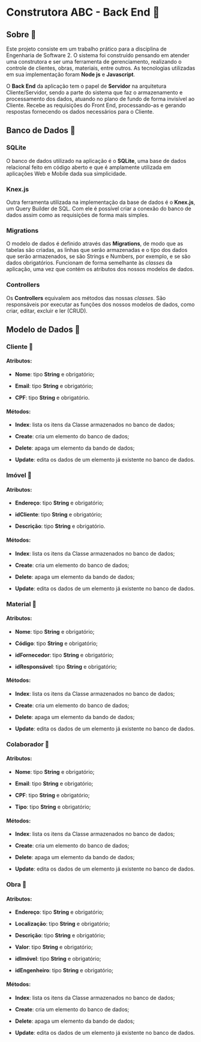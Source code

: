 # Construtora ABC - Back End 🚧


## Sobre 📝


Este projeto consiste em um trabalho prático para a disciplina de Engenharia de Software 2. O sistema foi construído pensando em atender uma construtora e ser uma ferramenta de gerenciamento, realizando o controle de clientes, obras, materiais, entre outros. As tecnologias utilizadas em sua implementação foram **Node js** e **Javascript**.


O **Back End** da aplicação tem o papel de **Servidor** na arquitetura Cliente/Servidor, sendo a parte do sistema que faz o armazenamento e processamento dos dados, atuando no plano de fundo de forma invisível ao Cliente. Recebe as requisições do Front End, processando-as e gerando respostas fornecendo os dados necessários para o Cliente.


## Banco de Dados 📁


### SQLite
O banco de dados utilizado na aplicação é o **SQLite**, uma base de dados relacional feito em código aberto e que é amplamente utilizada em aplicações Web e Mobile dada sua simplicidade.



### Knex.js
Outra ferramenta utilizada na implementação da base de dados é o **Knex.js**, um Query Builder de SQL. Com ele é possível criar a conexão do banco de dados assim como as requisições de forma mais simples.



### Migrations
O modelo de dados é definido através das **Migrations**, de modo que as tabelas são criadas, as linhas que serão armazenadas e o tipo dos dados que serão armazenados, se são Strings e Numbers, por exemplo, e se são dados obrigatórios. Funcionam de forma semelhante às *classes* da aplicação, uma vez que contém os atributos dos nossos modelos de dados.



### Controllers
Os **Controllers** equivalem aos métodos das nossas *classes*. São responsáveis por executar as funções dos nossos modelos de dados, como criar, editar, excluir e ler (CRUD).


## Modelo de Dados 📖 

### Cliente 💸  
#### Atributos:

- **Nome**: tipo **String** e obrigatório;

- **Email**: tipo **String** e obrigatório;

- **CPF**: tipo **String** e obrigatório.

#### Métodos:

- **Index**: lista os itens da Classe armazenados no banco de dados;

- **Create**: cria um elemento do banco de dados;

- **Delete**: apaga um elemento da bando de dados;

- **Update**: edita os dados de um elemento já existente no banco de dados.


### Imóvel 🏬 
#### Atributos:

- **Endereço**: tipo **String** e obrigatório;

- **idCliente**: tipo **String** e obrigatório;

- **Descrição**: tipo **String** e obrigatório.

#### Métodos:

- **Index**: lista os itens da Classe armazenados no banco de dados;

- **Create**: cria um elemento do banco de dados;

- **Delete**: apaga um elemento da bando de dados;

- **Update**: edita os dados de um elemento já existente no banco de dados.


### Material 🚛 
#### Atributos:

- **Nome**: tipo **String** e obrigatório;

- **Código**: tipo **String** e obrigatório;

- **idFornecedor**: tipo **String** e obrigatório;

- **idResponsável**: tipo **String** e obrigatório;

#### Métodos:

- **Index**: lista os itens da Classe armazenados no banco de dados;

- **Create**: cria um elemento do banco de dados;

- **Delete**: apaga um elemento da bando de dados;

- **Update**: edita os dados de um elemento já existente no banco de dados.


### Colaborador 👲 
#### Atributos:

- **Nome**: tipo **String** e obrigatório;

- **Email**: tipo **String** e obrigatório;

- **CPF**: tipo **String** e obrigatório;

- **Tipo**: tipo **String** e obrigatório;

#### Métodos:

- **Index**: lista os itens da Classe armazenados no banco de dados;

- **Create**: cria um elemento do banco de dados;

- **Delete**: apaga um elemento da bando de dados;

- **Update**: edita os dados de um elemento já existente no banco de dados.

### Obra 🔨 
#### Atributos:

- **Endereço**: tipo **String** e obrigatório;

- **Localização**: tipo **String** e obrigatório;

- **Descrição**: tipo **String** e obrigatório;

- **Valor**: tipo **String** e obrigatório;

- **idImóvel**: tipo **String** e obrigatório;

- **idEngenheiro**: tipo **String** e obrigatório;

#### Métodos:

- **Index**: lista os itens da Classe armazenados no banco de dados;

- **Create**: cria um elemento do banco de dados;

- **Delete**: apaga um elemento da bando de dados;

- **Update**: edita os dados de um elemento já existente no banco de dados.
